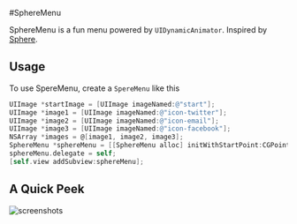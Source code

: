 #SphereMenu

SphereMenu is a fun menu powered by `UIDynamicAnimator`. Inspired by [Sphere](https://itunes.apple.com/hk/app/sphere-360o-photography/id335671384?mt=8).

## Usage
To use SpereMenu, create a `SpereMenu` like this

```objective-c
UIImage *startImage = [UIImage imageNamed:@"start"];
UIImage *image1 = [UIImage imageNamed:@"icon-twitter"];
UIImage *image2 = [UIImage imageNamed:@"icon-email"];
UIImage *image3 = [UIImage imageNamed:@"icon-facebook"];
NSArray *images = @[image1, image2, image3];
SphereMenu *sphereMenu = [[SphereMenu alloc] initWithStartPoint:CGPointMake(160, 320) startImage:startImage submenuImages:images];
sphereMenu.delegate = self;
[self.view addSubview:sphereMenu];
```


## A Quick Peek
![screenshots](https://cloud.githubusercontent.com/assets/4316898/4098401/7cc3710e-301b-11e4-83ba-529349111c4d.gif)
